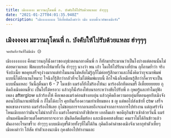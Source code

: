 ```yaml
---
title: เมิงงงงงง มะวานกุโดนพี่ ก. บังคับให้ไปรับด้วยแหละ ฮ่าๆๆๆ
date: "2021-01-27T04:01:35.940Z"
description: "เมิงงงงงงงงง ไอ้เหี้ยคิดถึงคำว่า เมิง แบบคิ้วเวย์ของเมิงจัง"
---
```


## เมิงงงงงง มะวานกุโดนพี่ ก. บังคับให้ไปรับด้วยแหละ ฮ่าๆๆๆ

```
จดบันทึกวันที่ไม่มีเมิง 😥
```

เมิงงงงงงงงง คือมะวานกุก็นั่งดาวของกุช่ะตอนกลางคืนพี่ ก ก็ทักมาประมาณว่าเป็นไงบ่างแต่ตอนนั้นไม่ค่อยดาวแหละ ฟิลแบบร้องไห้มาทั้งวัน ฮ่าๆๆๆ นางว่า พน เก้า โมงให้ไปรับนางที่บ้าน กุก็ถามย้ำว่า จริงจังปะเนี้ย พอคุยเสร็จกุง่วงมากแต่ทำไมนอนไม่หลับไม่รู้กุก็ไม่ค่อยรู้สึกดาวและก็นั่งคิดว่ากุจะมาพิมพ์แบบนี้ได้อีกนานไหมวะ ใจนึงก็รู้สึกว่ากลัวที่จะไม่ได้พิมพ์แบบนี้ อีกใจนึงก็เหมือนรู้สึกว่าก็ควรจะเป็นแบบนั้นแหละ วันนี้กุตื่นมา 6 - 7 โมงเช้า แมร่งก็ยังไม่ร้องไห้นะ มาร้องอีกทีตอนขรี้ อีเหี้ยยยยยยย กุคิดถึงเมิงตอนขี้วะ เป็นไปได้หรอวะ แล้วกุก็นั่งร้องไห้บนรถระหว่างขับไปรับพี่ ก กุพอรู้และทำไมกุฟังเพลง afterglow แล้วร้องไห้ คือเพลงแมร่งค่อนข้างอบอุ่น แล้วกุคิดถึงความอบอุ่นที่ตอนคุยกับเมิงจัง ตอนไปกินกาแฟกับพี่ ก ก็ไม่ได้อะไร คุยกันเรื่องความเท่าเทียมของ ช ญ แต่พอไปส่งเข้าที่ ctw เสร็จพอเขาลงจากรถ แมร่งร้องไห้เลย กุไม่ชอบการจากลาเลยถึงจะแค่จากลาจากการไปทำงาน แต่กุเศร้าจัง ไหนเมิงบอกว่ามันจะไม่น่ากลัวไง แมร่งโคตรน่ากลัวชิปหาย เออลืมเล่า พอดีกุกินข้าวเช้าด้วยวันนี้ แมร่งกินแค่นิดเดียวแต่โคตรอยากจะอวก มันอึดอัดเต็มท้อง และเมิงเคยสงสัยมะ คนเราไม่ได้กินข้าวแล้วมันเอาอะไรมาขรี้วะ ฮ่าๆๆๆ แบบเมิงกุขรี้ด้วยทั้งๆที่ไม่ได้กิน กุคิดถึงคำด่าของเมิงจังเวลากุทำตัวเหี้ยๆ เมิงคงด่าว่า ไอ้สัด ทำตัวเองนะเมิง กุคงต้องไปทำงานและ